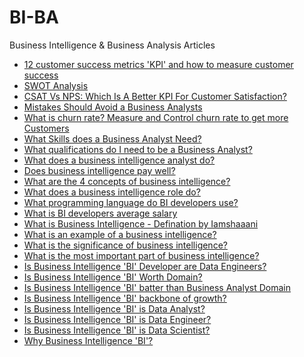 # BI-BA
Business Intelligence &amp; Business Analysis Articles
- [12 customer success metrics 'KPI' and how to measure customer success](https://mr16x9.blogspot.com/2024/02/12-customer-success-metrics-kpi-and-how.html)
- [SWOT Analysis](https://mr16x9.blogspot.com/2024/02/swot-analysis-strengths-weaknesses.html)
- [CSAT Vs NPS: Which Is A Better KPI For Customer Satisfaction?](https://mr16x9.blogspot.com/2024/02/csat-vs-nps-which-is-better-kpi-for.html)
- [Mistakes Should Avoid a Business Analysts](https://mr16x9.blogspot.com/2024/02/mistakes-should-avoid-business-analysts.html)
- [What is churn rate? Measure and Control churn rate to get more Customers](https://mr16x9.blogspot.com/2024/02/what-is-churn-rate-measure-and-control.html)
- [What Skills does a Business Analyst Need?]()
- [What qualifications do I need to be a Business Analyst?]()
- [What does a business intelligence analyst do?]()
- [Does business intelligence pay well?]()
- [What are the 4 concepts of business intelligence?]()
- [What does a business intelligence role do?]()
- [What programming language do BI developers use?]()
- [What is BI developers average salary]()
- [What is Business Intelligence - Defination by Iamshaaani]()
- [What is an example of a business intelligence?]()
- [What is the significance of business intelligence?]()
- [What is the most important part of business intelligence?]()
- [Is Business Intelligence 'BI' Developer are Data Engineers?]()
- [Is Business Intelligence 'BI' Worth Domain?]()
- [Is Business Intelligence 'BI' batter than Business Analyst Domain]() 
- [Is Business Intelligence 'BI' backbone of growth?]()
- [Is Business Intelligence 'BI' is Data Analyst?]()
- [Is Business Intelligence 'BI' is Data Engineer?]()
- [Is Business Intelligence 'BI' is Data Scientist?]()
- [Why Business Intelligence 'BI'?]()
  
